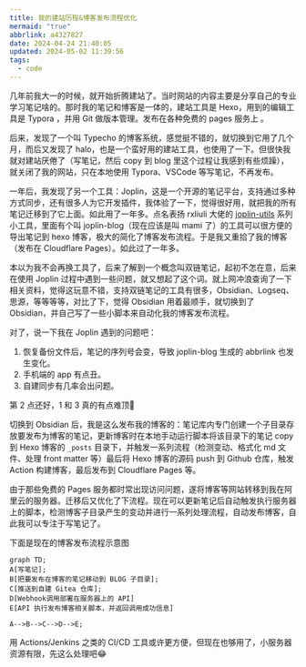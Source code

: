 ```yaml
---
title: 我的建站历程&博客发布流程优化
mermaid: "true"
abbrlink: a4327827
date: 2024-04-24 21:40:05
updated: 2024-05-02 11:39:56
tags:
  - code
---
```


几年前我大一的时候，就开始折腾建站了。当时网站的内容主要是分享自己的专业学习笔记啥的。那时我的笔记和博客是一体的，建站工具是 Hexo，用到的编辑工具是 Typora ，并用 Git 做版本管理。发布在各种免费的 pages 服务上 。  

后来，发现了一个叫 Typecho 的博客系统，感觉挺不错的，就切换到它用了几个月，而后又发现了 halo，也是一个蛮好用的建站工具，也使用了一下。但很快我就对建站厌倦了（写笔记，然后 copy 到 blog 里这个过程让我感到有些烦躁），就关闭了我的网站，只在本地使用 Typora、VSCode 等写笔记，不再发布。  

一年后，我发现了另一个工具：Joplin，这是一个开源的笔记平台，支持通过多种方式同步，还有很多人为它开发插件，我体验了一下，觉得很好用，就把我的所有笔记迁移到了它上面。如此用了一年多。点名表扬 rxliuli 大佬的 [joplin-utils](https://github.com/rxliuli/joplin-utils) 系列小工具，里面有个叫 joplin-blog（现在应该是叫 mami 了）的工具可以很方便的导出笔记到 hexo 博客，极大的简化了博客发布流程。于是我又重拾了我的博客（发布在 Cloudflare Pages）。如此过了一年多。

本以为我不会再换工具了，后来了解到一个概念叫双链笔记，起初不怎在意，后来在使用 Joplin 过程中遇到一些问题，就又想起了这个词。就上网冲浪查询了一下相关资料，觉得这玩意不错，支持双链笔记的工具有很多，Obsidian、Logseq、思源，等等等等，对比了下，觉得 Obsidian 用着最顺手，就切换到了 Obsidian，并自己写了一些小脚本来自动化我的博客发布流程。

对了，说一下我在 Joplin 遇到的问题吧：

1. 恢复备份文件后，笔记的序列号会变，导致 joplin-blog 生成的 abbrlink 也发生变化。
2. 手机端的 app 有点丑。
3. 自建同步有几率会出问题。  

第 2 点还好，1 和 3 真的有点难顶🤣

切换到 Obsidian 后，我是这么发布我的博客的：笔记库内专门创建一个子目录存放要发布为博客的笔记，更新博客时在本地手动运行脚本将该目录下的笔记 copy 到 Hexo 博客的 `_posts` 目录下，并触发一系列流程（检测变动、格式化 md 文件、处理 front matter 等）最后将 Hexo 博客的源码 push 到 Github 仓库，触发 Action 构建博客，最后发布到 Cloudflare Pages 等。

由于那些免费的 Pages 服务都时常出现访问问题，遂将博客等网站转移到我在阿里云的服务器。迁移后又优化了下流程。现在可以更新笔记后自动触发执行服务器上的脚本，检测博客子目录产生的变动并进行一系列处理流程，自动发布博客，自此我可以专注于写笔记了。  

下面是现在的博客发布流程示意图

```mermaid
graph TD;
A[写笔记];
B[把要发布在博客的笔记移动到 BLOG 子目录];
C[推送到自建 Gitea 仓库];
D[Webhook调用部署在服务器上的 API]
E[API 执行发布博客相关脚本，并返回调用成功信息]

A-->B-->C-->D-->E;
```

用 Actions/Jenkins 之类的 CI/CD 工具或许更方便，但现在也够用了，小服务器资源有限，先这么处理吧😂
